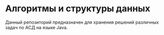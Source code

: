 # Алгоритмы и структуры данных
Данный репозиторий предназначен для хранения решений различных задач по АСД на языке Java. 
